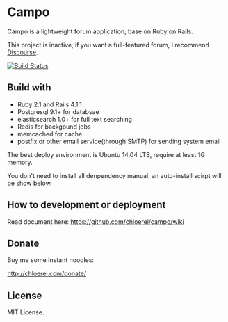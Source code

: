 # Campo

Campo is a lightweight forum application, base on Ruby on Rails.

This project is inactive, if you want a full-featured forum, I recommend [Discourse](http://www.discourse.org/).

[![Build Status](https://travis-ci.org/chloerei/campo.png?branch=master)](https://travis-ci.org/chloerei/campo)

## Build with

- Ruby 2.1 and Rails 4.1.1
- Postgresql 9.1+ for databsae
- elasticsearch 1.0+ for full text searching
- Redis for backgound jobs
- memcached for cache
- postfix or other email service(through SMTP) for sending system email

The best deploy environment is Ubuntu 14.04 LTS, require at least 1G memory.

You don't need to install all denpendency manual, an auto-install scirpt will be show below.

## How to development or deployment

Read document here: https://github.com/chloerei/campo/wiki

## Donate

Buy me some Instant noodles:

http://chloerei.com/donate/

## License

MIT License.


